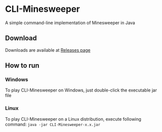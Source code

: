 # CLI-Minesweeper
A simple command-line implementation of Minesweeper in Java

## Download
Downloads are available at [Releases page](https://github.com/Defective4/CLI-Minesweeper/releases/latest)

## How to run
### Windows
To play CLI-Minesweeper on Windows, just double-click the executable jar file

### Linux
To play CLI-Minesweeper on a Linux distribution, execute following command: `java -jar CLI-Minesweeper-x.x.jar`
